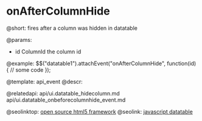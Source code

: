 onAfterColumnHide
=============

@short:
	fires after a column was hidden in datatable

@params:

- id		ColumnId		the column id

@example:
$$("datatable1").attachEvent("onAfterColumnHide", function(id){
	// some code 
});

@template:	api_event
@descr:

@relatedapi:
api/ui.datatable_hidecolumn.md
api/ui.datatable_onbeforecolumnhide_event.md

@seolinktop: [open source html5 framework](https://webix.com)
@seolink: [javascript datatable](https://webix.com/widget/datatable/)